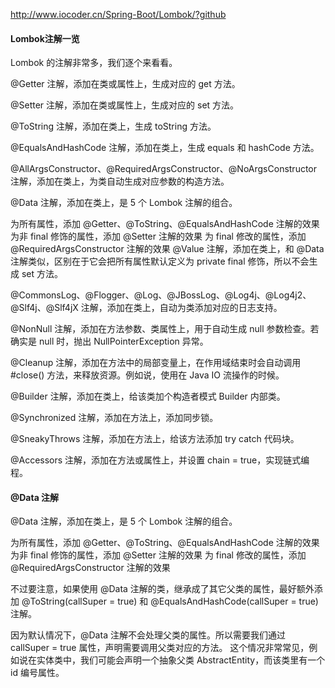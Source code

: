 <http://www.iocoder.cn/Spring-Boot/Lombok/?github>
#### Lombok注解一览
Lombok 的注解非常多，我们逐个来看看。

@Getter 注解，添加在类或属性上，生成对应的 get 方法。

@Setter 注解，添加在类或属性上，生成对应的 set 方法。

@ToString 注解，添加在类上，生成 toString 方法。

@EqualsAndHashCode 注解，添加在类上，生成 equals 和 hashCode 方法。

@AllArgsConstructor、@RequiredArgsConstructor、@NoArgsConstructor 注解，添加在类上，为类自动生成对应参数的构造方法。

@Data 注解，添加在类上，是 5 个 Lombok 注解的组合。

为所有属性，添加 @Getter、@ToString、@EqualsAndHashCode 注解的效果
为非 final 修饰的属性，添加 @Setter 注解的效果
为 final 修改的属性，添加 @RequiredArgsConstructor 注解的效果
@Value 注解，添加在类上，和 @Data 注解类似，区别在于它会把所有属性默认定义为 private final 修饰，所以不会生成 set 方法。

@CommonsLog、@Flogger、@Log、@JBossLog、@Log4j、@Log4j2、@Slf4j、@Slf4jX 注解，添加在类上，自动为类添加对应的日志支持。

@NonNull 注解，添加在方法参数、类属性上，用于自动生成 null 参数检查。若确实是 null 时，抛出 NullPointerException 异常。

@Cleanup 注解，添加在方法中的局部变量上，在作用域结束时会自动调用 #close() 方法，来释放资源。例如说，使用在 Java IO 流操作的时候。

@Builder 注解，添加在类上，给该类加个构造者模式 Builder 内部类。

@Synchronized 注解，添加在方法上，添加同步锁。

@SneakyThrows 注解，添加在方法上，给该方法添加 try catch 代码块。

@Accessors 注解，添加在方法或属性上，并设置 chain = true，实现链式编程。

#### @Data 注解
@Data 注解，添加在类上，是 5 个 Lombok 注解的组合。

为所有属性，添加 @Getter、@ToString、@EqualsAndHashCode 注解的效果
为非 final 修饰的属性，添加 @Setter 注解的效果
为 final 修改的属性，添加 @RequiredArgsConstructor 注解的效果

不过要注意，如果使用 @Data 注解的类，继承成了其它父类的属性，最好额外添加 @ToString(callSuper = true) 和 @EqualsAndHashCode(callSuper = true) 注解。

因为默认情况下，@Data 注解不会处理父类的属性。所以需要我们通过 callSuper = true 属性，声明需要调用父类对应的方法。
这个情况非常常见，例如说在实体类中，我们可能会声明一个抽象父类 AbstractEntity，而该类里有一个 id 编号属性。

